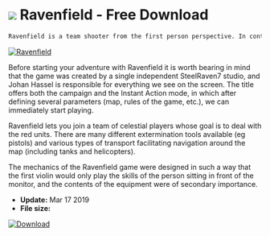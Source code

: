 # ![](https://cdn.softexe.net/static/icon/win.gif) Ravenfield  - Free Download

```sh
Ravenfield is a team shooter from the first person perspective. In contrast to other such FPS, the described production contains only the singleplayer mode.
```
[![Ravenfield](https://gallery.dpcdn.pl/imgc/Tools/90243/g_-_420x350_1.5_-_x60275c43-78bd-43e1-8f29-714da81b1274.jpg)](https://softexe.net/win/games-entertainment/shooters/ravenfield:hacp.html)

Before starting your adventure with Ravenfield it is worth bearing in mind that the game was created by a single independent SteelRaven7 studio, and Johan Hassel is responsible for everything we see on the screen. The title offers both the campaign and the Instant Action mode, in which after defining several parameters (map, rules of the game, etc.), we can immediately start playing.
 
 Ravenfield lets you join a team of celestial players whose goal is to deal with the red units. There are many different extermination tools available (eg pistols) and various types of transport facilitating navigation around the map (including tanks and helicopters).
 
 The mechanics of the Ravenfield game were designed in such a way that the first violin would only play the skills of the person sitting in front of the monitor, and the contents of the equipment were of secondary importance.


- **Update:** Mar 17 2019
- **File size:** 

[![Download](https://cdn.softexe.net/static/img/download.png)](https://softexe.net/win/games-entertainment/shooters/ravenfield:hacp.html)

